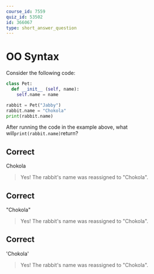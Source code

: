 ```yaml
---
course_id: 7559
quiz_id: 53502
id: 366067
type: short_answer_question
---
```


# OO Syntax

Consider the following code:

```python
class Pet:
  def __init__ (self, name):
    self.name = name

rabbit = Pet("Jabby")
rabbit.name = "Chokola"
print(rabbit.name)
```

After running the code in the example above, what
will`print(rabbit.name)`return?

## Correct

Chokola

> Yes! The rabbit's name was reassigned to "Chokola".

## Correct

"Chokola"

> Yes! The rabbit's name was reassigned to "Chokola".

## Correct

'Chokola'

> Yes! The rabbit's name was reassigned to "Chokola".
